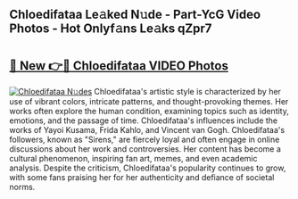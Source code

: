 ## Chloedifataa Le𝚊ked N𝚞de - Part-YcG Video Photos - Hot Onlyf𝚊ns Le𝚊ks qZpr7

# <h2><a href="http://ac15493.deff.icu/?id=Chloedifataa">🔗 New 👉🔴 Chloedifataa VIDEO Photos</a></h2>

[![Chloedifataa N𝚞des](https://i.imgur.com/rIISA9y.gif)](http://ac15493.deff.icu/?id=Chloedifataa)
Chloedifataa's artistic style is characterized by her use of vibrant colors, intricate patterns, and thought-provoking themes. Her works often explore the human condition, examining topics such as identity, emotions, and the passage of time. Chloedifataa's influences include the works of Yayoi Kusama, Frida Kahlo, and Vincent van Gogh. Chloedifataa's followers, known as "Sirens," are fiercely loyal and often engage in online discussions about her work and controversies. Her content has become a cultural phenomenon, inspiring fan art, memes, and even academic analysis. Despite the criticism, Chloedifataa's popularity continues to grow, with some fans praising her for her authenticity and defiance of societal norms.

